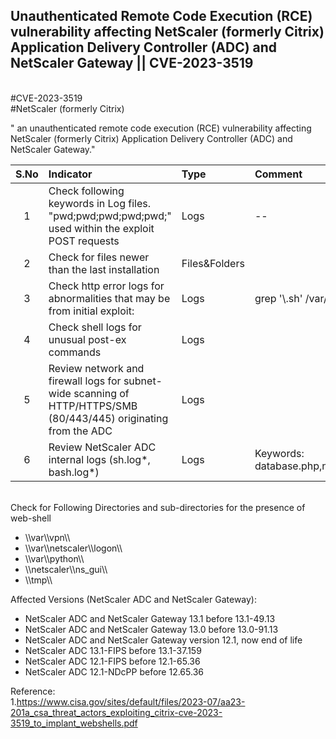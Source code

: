 ## Unauthenticated Remote Code Execution (RCE) vulnerability affecting NetScaler (formerly Citrix) Application Delivery Controller (ADC) and NetScaler Gateway || CVE-2023-3519

<br>#CVE-2023-3519
<br>#NetScaler (formerly Citrix)

" an unauthenticated remote code execution (RCE) vulnerability affecting NetScaler (formerly Citrix) Application Delivery Controller (ADC) and NetScaler Gateway."

| S.No | Indicator            | Type   | Comment |
|:-----:|:----------------|:---------|:--------------------|
|1 | Check following keywords in Log files. "pwd;pwd;pwd;pwd;pwd;" used within the exploit POST requests   |Logs|--|
|2 | Check for files newer than the last installation  | Files&Folders  | |
|3 | Check http error logs for abnormalities that may be from initial exploit:   | Logs  | grep '\\.sh' \/var\/log\/httperror.log\*  |
|4 | Check shell logs for unusual post-ex commands  | Logs  |  |
|5 | Review network and firewall logs for subnet-wide scanning of HTTP/HTTPS/SMB (80/443/445) originating from the ADC  | Logs  |  |
|6 | Review NetScaler ADC internal logs (sh.log\*, bash.log\*)   | Logs  | Keywords: database.php,ns_gui\/vpn,\/flash\/nsconfig\/keys\/updated |


<br>
Check for Following Directories and sub-directories for the presence of web-shell
<ul>
<li>\\var\\vpn\\</li>
<li>\\var\\netscaler\\logon\\</li>
<li>\\var\\python\\</li>
<li>\\netscaler\\ns_gui\\</li>
<li>\\tmp\\</li>
</ul>


Affected Versions (NetScaler ADC and NetScaler Gateway):
<ul>
<li>NetScaler ADC and NetScaler Gateway 13.1 before 13.1-49.13</li>
<li>NetScaler ADC and NetScaler Gateway 13.0 before 13.0-91.13</li>
<li>NetScaler ADC and NetScaler Gateway version 12.1, now end of life</li>
<li>NetScaler ADC 13.1-FIPS before 13.1-37.159</li>
<li>NetScaler ADC 12.1-FIPS before 12.1-65.36</li>
<li>NetScaler ADC 12.1-NDcPP before 12.65.36</li>
</ul>

Reference:
<br>1.https://www.cisa.gov/sites/default/files/2023-07/aa23-201a_csa_threat_actors_exploiting_citrix-cve-2023-3519_to_implant_webshells.pdf
